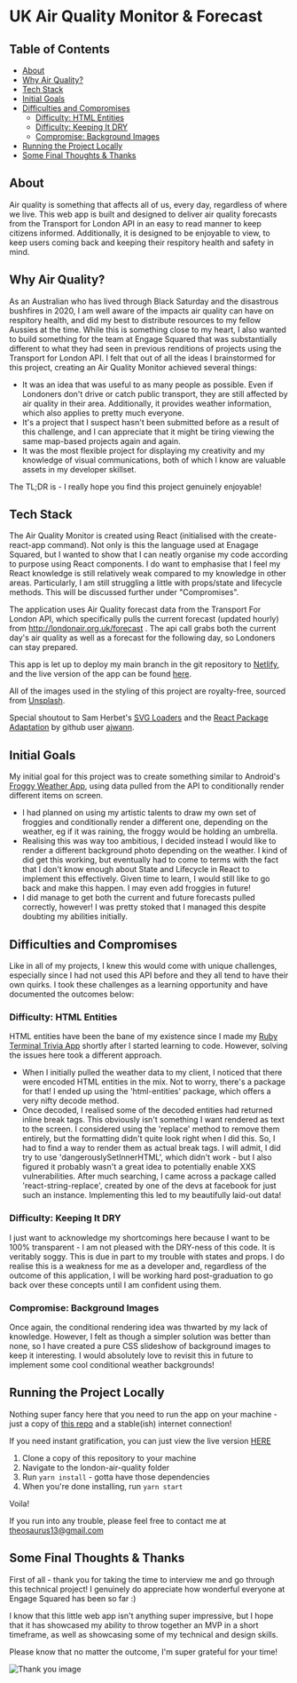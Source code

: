 # UK Air Quality Monitor & Forecast

## Table of Contents
  * [About](#about)
  * [Why Air Quality?](#why-air-quality-)
  * [Tech Stack](#tech-stack)
  * [Initial Goals](#initial-goals)
  * [Difficulties and Compromises](#difficulties-and-compromises)
    + [Difficulty: HTML Entities](#difficulty--html-entities)
    + [Difficulty: Keeping It DRY](#difficulty--keeping-it-dry)
    + [Compromise: Background Images](#compromise--background-images)
  * [Running the Project Locally](#running-the-project-locally)
  * [Some Final Thoughts & Thanks](#some-final-thoughts---thanks)

## About
Air quality is something that affects all of us, every day, regardless of where we live. This web app is built and designed to deliver air quality forecasts from the Transport for London API in an easy to read manner to keep citizens informed. Additionally, it is designed to be enjoyable to view, to keep users coming back and keeping their respitory health and safety in mind.

## Why Air Quality?
As an Australian who has lived through Black Saturday and the disastrous bushfires in 2020, I am well aware of the impacts air quality can have on respitory health, and did my best to distribute resources to my fellow Aussies at the time. While this is something close to my heart, I also wanted to build something for the team at Engage Squared that was substantially different to what they had seen in previous renditions of projects using the Transport for London API. I felt that out of all the ideas I brainstormed for this project, creating an Air Quality Monitor achieved several things:
- It was an idea that was useful to as many people as possible. Even if Londoners don't drive or catch public transport, they are still affected by air quality in their area. Additionally, it provides weather information, which also applies to pretty much everyone.
- It's a project that I suspect hasn't been submitted before as a result of this challenge, and I can appreciate that it might be tiring viewing the same map-based projects again and again.
- It was the most flexible project for displaying my creativity and my knowledge of visual communications, both of which I know are valuable assets in my developer skillset.

The TL;DR is - I really hope you find this project genuinely enjoyable!

## Tech Stack
The Air Quality Monitor is created using React (initialised with the create-react-app command). Not only is this the language used at Enagage Squared, but I wanted to show that I can neatly organise my code according to purpose using React components.
I do want to emphasise that I feel my React knowledge is still relatively weak compared to my knowledge in other areas. Particularly, I am still struggling a little with props/state and lifecycle methods. This will be discussed further under "Compromises".

The application uses Air Quality forecast data from the Transport For London API, which specifically pulls the current forecast (updated hourly) from http://londonair.org.uk/forecast . The api call grabs both the current day's air quality as well as a forecast for the following day, so Londoners can stay prepared.

This app is let up to deploy my main branch in the git repository to [Netlify](https://www.netlify.com/), and the live version of the app can be found [here](https://london-air-monitor.netlify.app/).

All of the images used in the styling of this project are royalty-free, sourced from [Unsplash](https://unsplash.com/).

Special shoutout to Sam Herbet's [SVG Loaders](http://samherbert.net/svg-loaders/) and the [React Package Adaptation](https://github.com/ajwann/svg-loaders-react) by github user [ajwann](https://github.com/ajwann).

## Initial Goals
My initial goal for this project was to create something similar to Android's [Froggy Weather App](https://play.google.com/store/apps/details?id=jp.miyavi.androiod.gnws&hl=en_AU&gl=US), using data pulled from the API to conditionally render different items on screen.
- I had planned on using my artistic talents to draw my own set of froggies and conditionally render a different one, depending on the weather, eg if it was raining, the froggy would be holding an umbrella.
- Realising this was way too ambitious, I decided instead I would like to render a different background photo depending on the weather. I kind of did get this working, but eventually had to come to terms with the fact that I don't know enough about State and Lifecycle in React to implement this effectively. Given time to learn, I would still like to go back and make this happen. I may even add froggies in future!
- I did manage to get both the current and future forecasts pulled correctly, however! I was pretty stoked that I managed this despite doubting my abilities initially.

## Difficulties and Compromises
Like in all of my projects, I knew this would come with unique challenges, especially since I had not used this API before and they all tend to have their own quirks. I took these challenges as a learning opportunity and have documented the outcomes below:

### Difficulty: HTML Entities
HTML entities have been the bane of my existence since I made my [Ruby Terminal Trivia App](https://github.com/Theosaurus-Rex/trivia-app) shortly after I started learning to code. However, solving the issues here took a different approach.
- When I initially pulled the weather data to my client, I noticed that there were encoded HTML entities in the mix. Not to worry, there's a package for that! I ended up using the 'html-entities' package, which offers a very nifty decode method.
- Once decoded, I realised some of the decoded entities had returned inline break tags. This obviously isn't something I want rendered as text to the screen. I considered using the 'replace' method to remove them entirely, but the formatting didn't quite look right when I did this. So, I had to find a way to render them as actual break tags. I will admit, I did try to use 'dangerouslySetInnerHTML', which didn't work - but I also figured it probably wasn't a great idea to potentially enable XXS vulnerabilities. After much searching, I came across a package called 'react-string-replace', created by one of the devs at facebook for just such an instance. Implementing this led to my beautifully laid-out data!

### Difficulty: Keeping It DRY
I just want to acknowledge my shortcomings here because I want to be 100% transparent - I am not pleased with the DRY-ness of this code. It is veritably soggy. This is due in part to my trouble with states and props. I do realise this is a weakness for me as a developer and, regardless of the outcome of this application, I will be working hard post-graduation to go back over these concepts until I am confident using them. 

### Compromise: Background Images
Once again, the conditional rendering idea was thwarted by my lack of knowledge. However, I felt as though a simpler solution was better than none, so I have created a pure CSS slideshow of background images to keep it interesting. I would absolutely love to revisit this in future to implement some cool conditional weather backgrounds!

## Running the Project Locally
Nothing super fancy here that you need to run the app on your machine - just a copy of [this repo](https://github.com/Theosaurus-Rex/london-air-quality) and a stable(ish) internet connection! 

If you need instant gratification, you can just view the live version [HERE](https://london-air-monitor.netlify.app/)

1. Clone a copy of this repository to your machine
2. Navigate to the london-air-quality folder
3. Run ```yarn install``` - gotta have those dependencies 
4. When you're done installing, run ```yarn start```

Voila!

If you run into any trouble, please feel free to contact me at theosaurus13@gmail.com

## Some Final Thoughts & Thanks

First of all - thank you for taking the time to interview me and go through this technical project! I genuinely do appreciate how wonderful everyone at Engage Squared has been so far :)

I know that this little web app isn't anything super impressive, but I hope that it has showcased my ability to throw together an MVP in a short timeframe, as well as showcasing some of my technical and design skills.

Please know that no matter the outcome, I'm super grateful for your time!

![Thank you image](https://media3.giphy.com/media/3xLID1ruJQ0VnLk8wB/giphy.gif?cid=6c09b952z3laoj1nb5xgiy55bzo64fl2vd8a2hey7ejt2wqw&rid=giphy.gif&ct=s)

